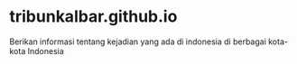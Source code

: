 # tribunkalbar.github.io
Berikan informasi tentang kejadian yang ada di indonesia di berbagai kota-kota Indonesia

